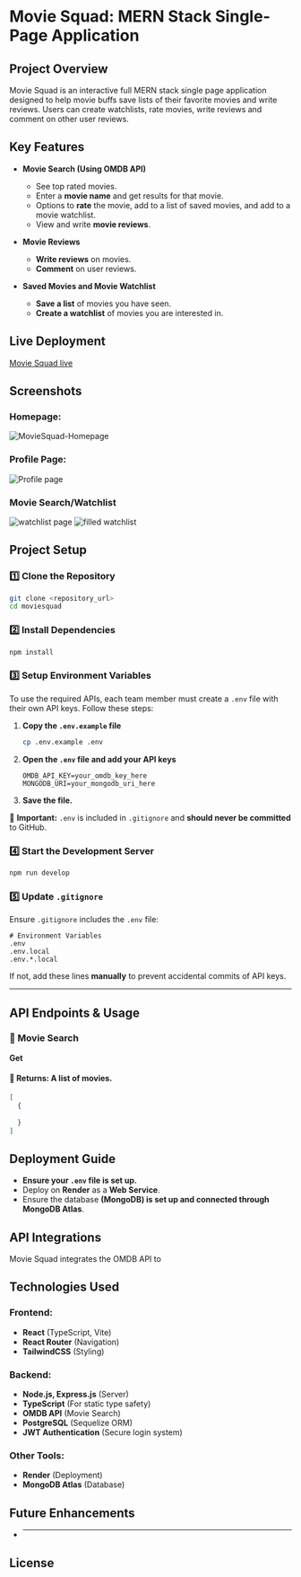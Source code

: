 # Movie Squad: MERN Stack Single-Page Application

## Project Overview
Movie Squad is an interactive full MERN stack single page application designed to help movie buffs save lists of their favorite movies and write reviews. Users can create watchlists, rate movies, write reviews and comment on other user reviews.

## Key Features

- **Movie Search (Using OMDB API)**
  - See top rated movies.
  - Enter a **movie name** and get results for that movie.
  - Options to **rate** the movie, add to a list of saved movies, and add to a movie watchlist.
  - View and write **movie reviews**.

- **Movie Reviews**
  - **Write reviews** on movies.
  - **Comment** on user reviews.

- **Saved Movies and Movie Watchlist**
  - **Save a list** of movies you have seen.
  - **Create a watchlist** of movies you are interested in.

## Live Deployment

[Movie Squad live](https://moviesquad.onrender.com/)

## Screenshots

### **Homepage:**
![MovieSquad-Homepage](https://github.com/user-attachments/assets/760959ef-e3d5-4fab-9b41-5ecb1355a4d1)

### **Profile Page:**
![Profile page](https://github.com/user-attachments/assets/88d091e0-c2d8-4105-bf8a-da2522d1342d)

### **Movie Search/Watchlist**
![watchlist page](https://github.com/user-attachments/assets/e61559f1-cc9a-4ec3-ba73-9d7d0ed41d8d)
![filled watchlist](https://github.com/user-attachments/assets/fd0f146e-e6f0-417c-b468-046be99e3c55)


## Project Setup

### **1️⃣ Clone the Repository**
```sh
git clone <repository_url>
cd moviesquad
```

### **2️⃣ Install Dependencies**
```sh
npm install
```

### **3️⃣ Setup Environment Variables**
To use the required APIs, each team member must create a `.env` file with their own API keys. Follow these steps:

1. **Copy the `.env.example` file**
   ```sh
   cp .env.example .env
   ```
2. **Open the `.env` file and add your API keys**
   ```plaintext
   OMDB_API_KEY=your_omdb_key_here
   MONGODB_URI=your_mongodb_uri_here
   ```
3. **Save the file.**

🔹 **Important:** `.env` is included in `.gitignore` and **should never be committed** to GitHub.

### **4️⃣ Start the Development Server**
```sh
npm run develop
```

### **5️⃣ Update `.gitignore`**
Ensure `.gitignore` includes the `.env` file:
```plaintext
# Environment Variables
.env
.env.local
.env.*.local
```
If not, add these lines **manually** to prevent accidental commits of API keys.

---

## API Endpoints & Usage

### 🔹 Movie Search
**Get**
#### 🔹 **Returns**: A list of movies.
```json
[
  {
    
  }
]
```

## Deployment Guide

- **Ensure your `.env` file is set up.**
- Deploy on **Render** as a **Web Service**.
- Ensure the database **(MongoDB) is set up and connected through MongoDB Atlas**.

## API Integrations
Movie Squad integrates the OMDB API to 

## Technologies Used
### **Frontend:** 
- **React** (TypeScript, Vite)
- **React Router** (Navigation)
- **TailwindCSS** (Styling)
### **Backend:** 
- **Node.js, Express.js** (Server)
- **TypeScript** (For static type safety)
- **OMDB API** (Movie Search)
- **PostgreSQL** (Sequelize ORM)
- **JWT Authentication** (Secure login system)
### **Other Tools:** 
- **Render** (Deployment)
- **MongoDB Atlas** (Database)

## Future Enhancements
- ****

## License
